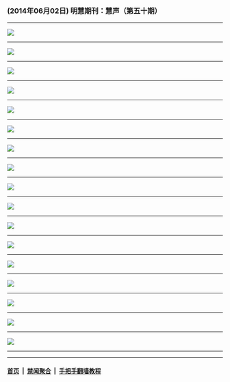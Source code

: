 ### (2014年06月02日) 明慧期刊：慧声（第五十期） 

---

<img src="http://qikan.minghui.org/mhqkpage/qikanimage/2014/06/02/huisheng-50-read-online1.png"/><hr/>
<img src="http://qikan.minghui.org/mhqkpage/qikanimage/2014/06/02/huisheng-50-read-online2.png"/><hr/>
<img src="http://qikan.minghui.org/mhqkpage/qikanimage/2014/06/02/huisheng-50-read-online3.png"/><hr/>
<img src="http://qikan.minghui.org/mhqkpage/qikanimage/2014/06/02/huisheng-50-read-online4.png"/><hr/>
<img src="http://qikan.minghui.org/mhqkpage/qikanimage/2014/06/02/huisheng-50-read-online5.png"/><hr/>
<img src="http://qikan.minghui.org/mhqkpage/qikanimage/2014/06/02/huisheng-50-read-online6.png"/><hr/>
<img src="http://qikan.minghui.org/mhqkpage/qikanimage/2014/06/02/huisheng-50-read-online7.png"/><hr/>
<img src="http://qikan.minghui.org/mhqkpage/qikanimage/2014/06/02/huisheng-50-read-online8.png"/><hr/>
<img src="http://qikan.minghui.org/mhqkpage/qikanimage/2014/06/02/huisheng-50-read-online9.png"/><hr/>
<img src="http://qikan.minghui.org/mhqkpage/qikanimage/2014/06/02/huisheng-50-read-online10.png"/><hr/>
<img src="http://qikan.minghui.org/mhqkpage/qikanimage/2014/06/02/huisheng-50-read-online11.png"/><hr/>
<img src="http://qikan.minghui.org/mhqkpage/qikanimage/2014/06/02/huisheng-50-read-online12.png"/><hr/>
<img src="http://qikan.minghui.org/mhqkpage/qikanimage/2014/06/02/huisheng-50-read-online13.png"/><hr/>
<img src="http://qikan.minghui.org/mhqkpage/qikanimage/2014/06/02/huisheng-50-read-online14.png"/><hr/>
<img src="http://qikan.minghui.org/mhqkpage/qikanimage/2014/06/02/huisheng-50-read-online15.png"/><hr/>
<img src="http://qikan.minghui.org/mhqkpage/qikanimage/2014/06/02/huisheng-50-read-online16.png"/><hr/>
<img src="http://qikan.minghui.org/mhqkpage/qikanimage/2014/06/02/huisheng-50-read-online17.png"/><hr/>


---

#### [首页](../../../..) &nbsp;|&nbsp; [禁闻聚合](https://github.com/gfw-breaker/banned-news) &nbsp;|&nbsp; [手把手翻墙教程](https://github.com/gfw-breaker/guides) 